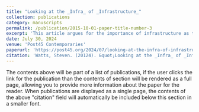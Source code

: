 ```yaml
---
title: "Looking at the _Infra_ of _Infrastructure_"
collection: publications
category: manuscripts
permalink: /publication/2015-10-01-paper-title-number-3
excerpt: 'This article argues for the importance of infrastructure as the object for contemporary suspicion. A hermeneutics of suspicion has been increasingly argued against for decacdes by literary scholars, and this article argues that Lydia Millet's fiction presents a case study in how to level suspicion and at what objects suspicion should be levelled productively in a contemporary, deindustrializing economy. This article uses scholars of environmental humanities in looking at the state of deindustrial economies and the need for suspicion.'
date: July 30, 2024
venue: 'Post45 Contemporaries'
paperurl: 'https://post45.org/2024/07/looking-at-the-infra-of-infrastructure/'
citation: 'Watts, Steven. (20124). &quot;Looking at the _Infra_ of _Infrastructure_&quot; <i>Post45 1</i>.'
---
```


The contents above will be part of a list of publications, if the user clicks the link for the publication than the contents of section will be rendered as a full page, allowing you to provide more information about the paper for the reader. When publications are displayed as a single page, the contents of the above "citation" field will automatically be included below this section in a smaller font.
